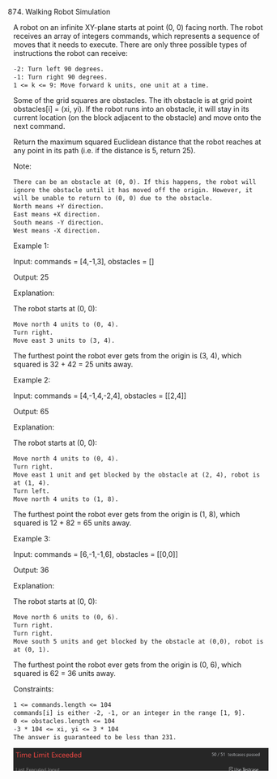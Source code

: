 874. Walking Robot Simulation


A robot on an infinite XY-plane starts at point (0, 0) facing north. The robot receives an array of integers commands, which represents a sequence of moves that it needs to execute. There are only three possible types of instructions the robot can receive:

    -2: Turn left 90 degrees.
    -1: Turn right 90 degrees.
    1 <= k <= 9: Move forward k units, one unit at a time.

Some of the grid squares are obstacles. The ith obstacle is at grid point obstacles[i] = (xi, yi). If the robot runs into an obstacle, it will stay in its current location (on the block adjacent to the obstacle) and move onto the next command.

Return the maximum squared Euclidean distance that the robot reaches at any point in its path (i.e. if the distance is 5, return 25).

Note:

    There can be an obstacle at (0, 0). If this happens, the robot will ignore the obstacle until it has moved off the origin. However, it will be unable to return to (0, 0) due to the obstacle.
    North means +Y direction.
    East means +X direction.
    South means -Y direction.
    West means -X direction.

 

Example 1:

Input: commands = [4,-1,3], obstacles = []

Output: 25

Explanation:

The robot starts at (0, 0):

    Move north 4 units to (0, 4).
    Turn right.
    Move east 3 units to (3, 4).

The furthest point the robot ever gets from the origin is (3, 4), which squared is 32 + 42 = 25 units away.

Example 2:

Input: commands = [4,-1,4,-2,4], obstacles = [[2,4]]

Output: 65

Explanation:

The robot starts at (0, 0):

    Move north 4 units to (0, 4).
    Turn right.
    Move east 1 unit and get blocked by the obstacle at (2, 4), robot is at (1, 4).
    Turn left.
    Move north 4 units to (1, 8).

The furthest point the robot ever gets from the origin is (1, 8), which squared is 12 + 82 = 65 units away.

Example 3:

Input: commands = [6,-1,-1,6], obstacles = [[0,0]]

Output: 36

Explanation:

The robot starts at (0, 0):

    Move north 6 units to (0, 6).
    Turn right.
    Turn right.
    Move south 5 units and get blocked by the obstacle at (0,0), robot is at (0, 1).

The furthest point the robot ever gets from the origin is (0, 6), which squared is 62 = 36 units away.

 

Constraints:

    1 <= commands.length <= 104
    commands[i] is either -2, -1, or an integer in the range [1, 9].
    0 <= obstacles.length <= 104
    -3 * 104 <= xi, yi <= 3 * 104
    The answer is guaranteed to be less than 231.


![alt text](image.png)
